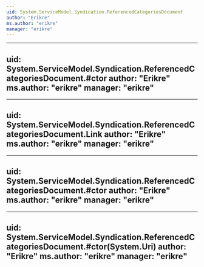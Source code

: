 ```yaml
---
uid: System.ServiceModel.Syndication.ReferencedCategoriesDocument
author: "Erikre"
ms.author: "erikre"
manager: "erikre"
---
```


---
uid: System.ServiceModel.Syndication.ReferencedCategoriesDocument.#ctor
author: "Erikre"
ms.author: "erikre"
manager: "erikre"
---

---
uid: System.ServiceModel.Syndication.ReferencedCategoriesDocument.Link
author: "Erikre"
ms.author: "erikre"
manager: "erikre"
---

---
uid: System.ServiceModel.Syndication.ReferencedCategoriesDocument.#ctor
author: "Erikre"
ms.author: "erikre"
manager: "erikre"
---

---
uid: System.ServiceModel.Syndication.ReferencedCategoriesDocument.#ctor(System.Uri)
author: "Erikre"
ms.author: "erikre"
manager: "erikre"
---
